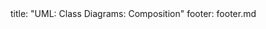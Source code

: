 <frontmatter>
title: "UML: Class Diagrams: Composition"
footer: footer.md
</frontmatter>

<include src="navbar.md" boilerplate />

<include src="container-inPage-asFlat.md" boilerplate />